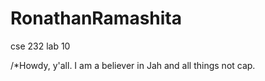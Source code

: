# RonathanRamashita
cse 232 lab 10 

/*Howdy, y'all. I am a believer in Jah and all things not cap.
